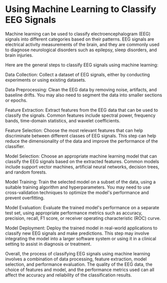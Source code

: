 # Using Machine Learning to Classify EEG Signals 
Machine learning can be used to classify electroencephalogram (EEG) signals into different categories based on their patterns. EEG signals are electrical activity measurements of the brain, and they are commonly used to diagnose neurological disorders such as epilepsy, sleep disorders, and brain injuries.

Here are the general steps to classify EEG signals using machine learning:

Data Collection: Collect a dataset of EEG signals, either by conducting experiments or using existing datasets.

Data Preprocessing: Clean the EEG data by removing noise, artifacts, and baseline drifts. You may also need to segment the data into smaller sections or epochs.

Feature Extraction: Extract features from the EEG data that can be used to classify the signals. Common features include spectral power, frequency bands, time-domain statistics, and wavelet coefficients.

Feature Selection: Choose the most relevant features that can help discriminate between different classes of EEG signals. This step can help reduce the dimensionality of the data and improve the performance of the classifier.

Model Selection: Choose an appropriate machine learning model that can classify the EEG signals based on the extracted features. Common models include support vector machines, artificial neural networks, decision trees, and random forests.

Model Training: Train the selected model on a subset of the data, using a suitable training algorithm and hyperparameters. You may need to use cross-validation techniques to optimize the model's performance and prevent overfitting.

Model Evaluation: Evaluate the trained model's performance on a separate test set, using appropriate performance metrics such as accuracy, precision, recall, F1 score, or receiver operating characteristic (ROC) curve.

Model Deployment: Deploy the trained model in real-world applications to classify new EEG signals and make predictions. This step may involve integrating the model into a larger software system or using it in a clinical setting to assist in diagnosis or treatment.

Overall, the process of classifying EEG signals using machine learning involves a combination of data processing, feature extraction, model selection, and performance evaluation. The quality of the EEG data, the choice of features and model, and the performance metrics used can all affect the accuracy and reliability of the classification results.
